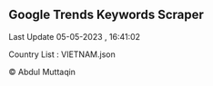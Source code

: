 

## Google Trends Keywords Scraper 
 
Last Update 05-05-2023 , 16:41:02

Country List :
VIETNAM.json



© Abdul Muttaqin 
